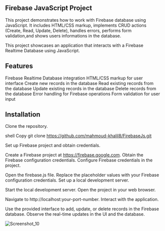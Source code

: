 ## Firebase JavaScript Project
This project demonstrates how to work with Firebase database using JavaScript. It includes HTML/CSS markup, implements CRUD actions (Create, Read, Update, Delete), handles errors, performs form validation,and shows users informations in the database.

This project showcases an application that interacts with a Firebase Realtime Database using JavaScript.

## Features
Firebase Realtime Database integration
HTML/CSS markup for user interface
Create new records in the database
Read existing records from the database
Update existing records in the database
Delete records from the database
Error handling for Firebase operations
Form validation for user input
## Installation
Clone the repository.

shell
Copy
git clone https://github.com/mahmoud-khalil8/FirebaseJs.git


Set up Firebase project and obtain credentials.

Create a Firebase project at https://firebase.google.com.
Obtain the Firebase configuration credentials.
Configure Firebase credentials in the project.

Open the firebase.js file.
Replace the placeholder values with your Firebase configuration credentials.
Set up a local development server.


Start the local development server.
Open the project in your web browser.

Navigate to http://localhost:your-port-number.
Interact with the application.

Use the provided interface to add, update, or delete records in the Firebase database.
Observe the real-time updates in the UI and the database.






![Screenshot_10](https://github.com/mahmoud-khalil8/FirebaseJs/assets/78821632/26dcd8c6-e5cf-4c0a-9b22-bb6e61e69425)
